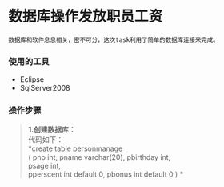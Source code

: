    数据库操作发放职员工资
 ========================
    数据库和软件息息相关，密不可分，这次task利用了简单的数据库连接来完成。
### 使用的工具
* Eclipse
* SqlServer2008
### 操作步骤
> **1.创建数据库：**<br>
      代码如下：<br>
		*create table personmanage<br>
		(
			pno			int,
			pname		varchar(20),
			pbirthday	int,<br>
			psage		int,<br>
			pperscent	int default 0,
			pbonus		int default 0
		) *

